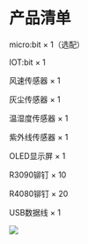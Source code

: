 ﻿---
sidebar_position: 3
sidebar_label: 产品清单
---

# 产品清单

micro:bit × 1（选配）

IOT:bit × 1

风速传感器 × 1

灰尘传感器 × 1

温湿度传感器 × 1

紫外线传感器 × 1

OLED显示屏 × 1

R3090铆钉 × 10

R4080铆钉 × 20

USB数据线 × 1

![](https://wiki-media-ef.oss-cn-hongkong.aliyuncs.com/docs/microbit/interesting-case/microbit-smart-climate-kit/关于智能气候套装/images/smart-weather-station-kit-packing-list-01.png)
